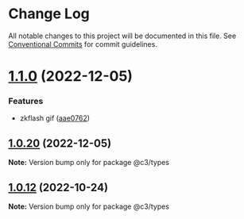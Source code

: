 # Change Log

All notable changes to this project will be documented in this file. See [Conventional Commits](https://conventionalcommits.org) for commit guidelines.

# [1.1.0](https://github.com/che3vinci/c3/compare/@c3/types@1.0.19...@c3/types@1.1.0) (2022-12-05)

### Features

- zkflash gif ([aae0762](https://github.com/che3vinci/c3/commit/aae0762161753d645be1458e8f0ace77cdbbb504))

## [1.0.20](https://github.com/che3vinci/c3/compare/@c3/types@1.0.19...@c3/types@1.0.20) (2022-12-05)

**Note:** Version bump only for package @c3/types

## [1.0.12](https://github.com/che3vinci/c3/compare/@c3/types@1.0.11...@c3/types@1.0.12) (2022-10-24)

**Note:** Version bump only for package @c3/types
